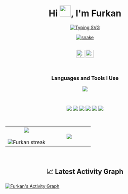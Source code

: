 <div align="center"> 
<h1 align="center">Hi <img width="35" src="http://furkanunsalan.dev/wp-content/uploads/2023/08/waving.gif">, I'm Furkan</h1>
<p><a href="https://git.io/typing-svg"><img src="https://readme-typing-svg.demolab.com?font=Fira+Code&pause=700&center=true&width=435&color=0E7334&lines=Software+Enthusiast;Web+Developer;Student" alt="Typing SVG" /></a></p>
</div>




<div align="center">
  <a href="https://furkanunsalan.dev">
  <img  src="http://furkanunsalan.dev/wp-content/uploads/2023/08/grid-snake.svg"
       alt="snake" /></a>
</div>

<br>

<p align="center">
  <a href="github.com/furkanunsalan" target="blank"><img align="center" 
     src="https://komarev.com/ghpvc/?username=furkanunsalan&style=for-the-badge&label=PROFILE+VIEWS" height="25"
     alt="views count" /></a>
  <a href="https://furkanunsalan.dev"><img align="center" 
     src="https://img.shields.io/website?down_message=offline&style=for-the-badge&up_message=online&url=https://furkanunsalan.dev" height="25"
     alt="website" /></a>
  </p>


<br>

<h3 align="center">Languages and Tools I Use</h3>
<p align="center">
  <a href="https://skillicons.dev">
    <img src="https://skillicons.dev/icons?i=figma,javascript,html,css,sass,wordpress,python,react,docker,git&perline=5" />
  </a>
</p>

<br>

<div align="center">
<p align="center">
<a target="_blank" href="https://furkanunsalan.dev"><img src="http://furkanunsalan.dev/wp-content/uploads/2023/08/websitePanel.png"/></a>
<a href="mailto:me@furkanunsalan.dev"><img src="http://furkanunsalan.dev/wp-content/uploads/2023/08/mailPanel.png"/></a>
<a target="_blank" href="https://instagram.com/furkanunsalan"><img src="http://furkanunsalan.dev/wp-content/uploads/2023/08/instaPanel.png"/></a>
<a target="_blank" href="https://www.linkedin.com/in/furkan-%C3%BCnsalan-441961212/"><img src="http://furkanunsalan.dev/wp-content/uploads/2023/08/linkedinPanel.png"/></a>
<a target="_blank" href="https://open.spotify.com/user/furkanunsalan"><img src="http://furkanunsalan.dev/wp-content/uploads/2023/08/spotifyPanel.png"/></a>
<a target="_blank" href="https://twitter.com/furkanunsalan"><img src="http://furkanunsalan.dev/wp-content/uploads/2023/08/twitterPanel.png"/></a>
</p>
</div>

<br>

<table align="center">
<tr border="none">
<td width="50%" align="center">
  
  <img  align="center"  src="https://github-readme-stats.vercel.app/api?username=furkanunsalan&theme=dark&show_icons=true&count_private=true" />
  <br></br>
  <img  title="🔥 Get streak stats for your profile at git.io/streak-stats" alt="Furkan streak" src="https://github-readme-streak-stats.herokuapp.com/?user=furkanunsalan&theme=dark&hide_border=false" /> 
</td>

<td width="50%" align="center">
  <img  align="center"  src="https://github-readme-stats.anuraghazra1.vercel.app/api/top-langs/?username=furkanunsalan&theme=dark&hide_border=false&no-bg=true&no-frame=true&langs_count=10"/>
  </td>
</tr>
</table>
<br>


  <h2 align="center">📈 Latest Activity Graph</h2>
<a href="https://github.com/furkanunsalan">
  <img alt="Furkan's Activity Graph" src="https://github-readme-activity-graph.vercel.app/graph?username=furkanunsalan&theme=github-compact&hide_border=true" /></a>


<br>
<br>
